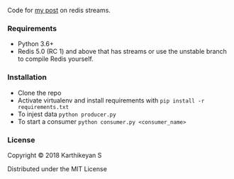 Code for [my post](https://tirkarthi.github.io/programming/2018/08/21/redis-streams-python.html) on redis streams.

### Requirements

* Python 3.6+
* Redis 5.0 (RC 1) and above that has streams or use the unstable branch to compile Redis yourself.

### Installation

* Clone the repo
* Activate virtualenv and install requirements with `pip install -r requirements.txt`
* To injest data `python producer.py`
* To start a consumer `python consumer.py <consumer_name>`

### License

Copyright © 2018 Karthikeyan S

Distributed under the MIT License
